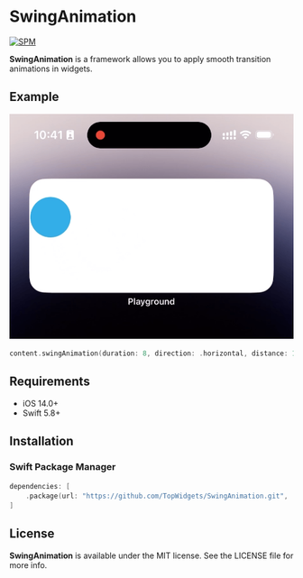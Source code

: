 # SwingAnimation
[![SPM](https://img.shields.io/badge/SPM-supported-DE5C43.svg?style=flat)](https://swift.org/package-manager/)

**SwingAnimation** is a framework allows you to apply smooth transition animations in widgets.

## Example

![Demo](./Demo.gif)


```swift
content.swingAnimation(duration: 8, direction: .horizontal, distance: 100)
```

## Requirements

* iOS 14.0+
* Swift 5.8+

## Installation

### Swift Package Manager

```swift
dependencies: [
    .package(url: "https://github.com/TopWidgets/SwingAnimation.git", .upToNextMajor(from: "1.0.0"))
]
```

## License

**SwingAnimation** is available under the MIT license. See the LICENSE file for more info.

